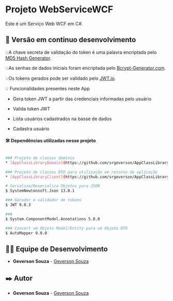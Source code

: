 # Projeto WebServiceWCF
Este é um Serviço Web WCF em C#.

## 📌 Versão em continuo desenvolvimento


💡A chave secreta de validação do token é uma palavra encriptada pelo [MD5 Hash Generator](https://www.md5hashgenerator.com/).

💡As senhas de dados iniciais foram encriptada pelo [Bcrypt-Generator.com](https://bcrypt-generator.com/).

💡Os tokens gerados pode ser validado pelo [JWT.io](https://jwt.io/).

💡 Funcionalidades presentes neste App

* Gera token JWT a partir das credenciais informadas pelo usuário

* Valida token JWT

* Lista usuários cadastrados na basse de dados

* Cadastra usuário

#### 🛠️ Dependências utilizadas nesse projeto

```bash

### Projeto de classes dominio
* [AppClassLibraryDomain](https://github.com/srgeverson/AppClassLibraryDomain)

### Projeto de classes DTO para utilização em retorno de aplicação
* [AppClassLibraryClient](https://github.com/srgeverson/AppClassLibraryClient)

# Serializa/Deserializa Objetos para JSON
$ SystemNewtonsoft.Json 13.0.1

### Gerador e validador de tokens
$ JWT 9.0.3

### 
$ System.ComponentModel.Annotations 5.0.0

### Convert um Objeto Model/Entity para um Objeto DTO
$ AutoMapper 9.0.0

```

## 👨‍💻 Equipe de Desenvolvimento

* **Geverson Souza** - [Geverson Souza](https://www.linkedin.com/in/srgeverson/)

## ✒️ Autor

* **Geverson Souza** - [Geverson Souza](https://www.linkedin.com/in/srgeverson/)